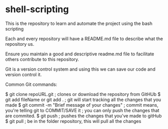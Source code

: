 # shell-scripting
This is the repository to learn and automate the project using the bash scripting

Each and every repository will have a README.md file to describe what the repository us.  

Ensure you maintain a good and descriptive readme.md file to facilitate others contribute to this repository.

Git is a version control system and using this we can save our code and version control it.

Common Git commands:

$ git clone repoURL.git                         ; clones or download the repository from GitHUb
$ git add fileName  or   git add .              ; git will start tracking all the changes that you made 
$ git commit -m "Brief message of your changes" ; commit means, you're telling git to COMMIT/SAVE it ; you can only push the changes that are commited.
$ git push                                      ; pushes the changes that you've made to gitHub 
$ git pull                                      ; be in the folder repository, this will pull all the changes

